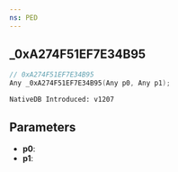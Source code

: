 ```yaml
---
ns: PED
---
```

## _0xA274F51EF7E34B95

```c
// 0xA274F51EF7E34B95
Any _0xA274F51EF7E34B95(Any p0, Any p1);
```

```
NativeDB Introduced: v1207
```

## Parameters
* **p0**:
* **p1**:
